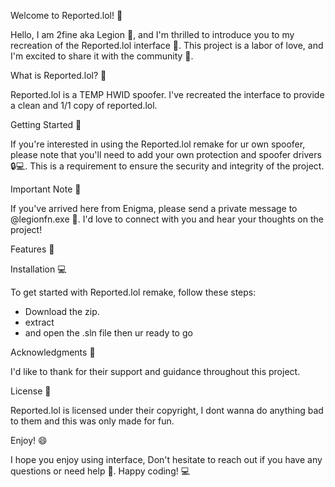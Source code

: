 Welcome to Reported.lol! 🎉

Hello, I am 2fine aka Legion 👋, and I'm thrilled to introduce you to my recreation of the Reported.lol interface 🤔. This project is a labor of love, and I'm excited to share it with the community 🤝.

What is Reported.lol? 🤔

Reported.lol is a TEMP HWID spoofer. I've recreated the interface to provide a clean and 1/1 copy of reported.lol.

Getting Started 🚀

If you're interested in using the Reported.lol remake for ur own spoofer, please note that you'll need to add your own protection and spoofer drivers 🔒💻. This is a requirement to ensure the security and integrity of the project.

Important Note 📝

If you've arrived here from Enigma, please send a private message to @legionfn.exe 📨. I'd love to connect with you and hear your thoughts on the project!

Features 🎊

Installation 💻

To get started with Reported.lol remake, follow these steps:
* Download the zip.
* extract
* and open the .sln file
then ur ready to go

Acknowledgments 🙏

I'd like to thank  for their support and guidance throughout this project.

License 📜

Reported.lol is licensed under their copyright, I dont wanna do anything bad to them and this was only made for fun.

Enjoy! 😄

I hope you enjoy using interface, Don't hesitate to reach out if you have any questions or need help 🤝. Happy coding! 💻
